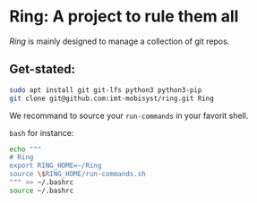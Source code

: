 # Ring: A project to rule them all

_Ring_ is mainly designed to manage a collection of git repos.

## Get-stated:

```bash
sudo apt install git git-lfs python3 python3-pip
git clone git@github.com:imt-mobisyst/ring.git Ring
```

We recommand to source your `run-commands` in your favorit shell.

`bash` for instance:

```bash
echo """
# Ring
export RING_HOME=~/Ring
source \$RING_HOME/run-commands.sh
""" >> ~/.bashrc
source ~/.bashrc
```
